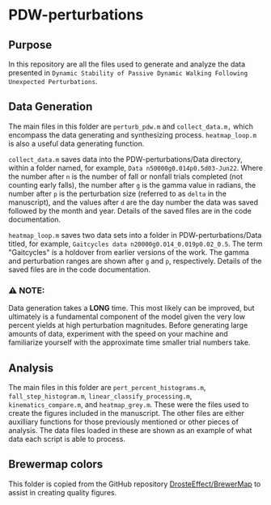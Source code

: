 # PDW-perturbations

## Purpose
In this repository are all the files used to generate and analyze the data 
presented in `Dynamic Stability of Passive Dynamic Walking Following Unexpected Perturbations`. 

## Data Generation 
The main files in this folder are `perturb_pdw.m` and `collect_data.m,` which 
encompass the data generating and synthesizing process. `heatmap_loop.m`
is also a useful data generating function.

`collect_data.m` saves data into the 
PDW-perturbations/Data directory, within a folder named, for example,
`Data n50000g0.014p0.5d03-Jun22`. Where the number after `n` is the number
of fall or nonfall trials completed (not counting early falls), the number 
after `g` is the gamma value in radians, the number after `p` is 
the perturbation size (referred to as `delta` in the manuscript), and the
values after `d` are the day number the data was saved followed by the month and year.
Details of the saved files are in the code documentation.

`heatmap_loop.m` saves two data sets into a folder in PDW-perturbations/Data
titled, for example, `Gaitcycles data n20000g0.014_0.019p0.02_0.5`. The term
"Gaitcycles" is a holdover from earlier versions of the work. 
The gamma and perturbation ranges are shown after `g` and `p`, respectively.
Details of the saved files are in the code documentation.

### :warning: NOTE:
Data generation takes a **LONG** time. This most likely can be improved, 
but ultimately is a fundamental component of the model given the very low percent yields
at high perturbation magnitudes. Before generating large amounts of data, 
experiment with the speed on your machine and familiarize yourself with the approximate time
smaller trial numbers take. 

## Analysis
The main files in this folder are `pert_percent_histograms.m`,
 `fall_step_histogram.m`, `linear_classify_processing.m`,
 `kinematics_compare.m`, and `heatmap_grey.m`. 
These were the files used to create the figures included in the manuscript. 
The other files are either auxilliary functions for those previously mentioned
or other pieces of analysis. The data files loaded in these are shown as an example of
what data each script is able to process.

## Brewermap colors
This folder is copied from the GitHub repository [DrosteEffect/BrewerMap](https://github.com/DrosteEffect/BrewerMap) to 
assist in creating quality figures. 
